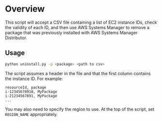 # Overview

This script will accept a CSV file containing a list of EC2 instance IDs, check the validity of each ID, and then use AWS Systems Manager to remove a package that was previously installed with AWS Systems Manager Distributor.

## Usage

```bash
python uninstall.py -p <package> <path to csv>
```

The script assumes a header in the file and that the first column contains the instance ID. For example:

```csv
resourceId, package
i-12345678910, MyPackage
i-21234567891, MyPackage
...
```

You may also need to specify the region to use. At the top of the script, set `REGION_NAME` appropriately.
